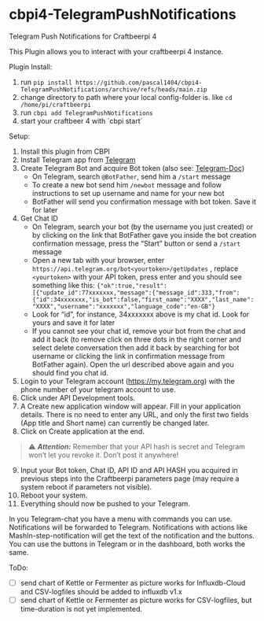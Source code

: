 # cbpi4-TelegramPushNotifications
Telegram Push Notifications for Craftbeerpi 4

This Plugin allows you to interact with your craftbeerpi 4 instance.

Plugin Install:
1. run `pip install https://github.com/pascal1404/cbpi4-TelegramPushNotifications/archive/refs/heads/main.zip`
2. change directory to path where your local config-folder is. like `cd /home/pi/craftbeerpi`
3. run `cbpi add TelegramPushNotifications`
4. start your craftbeer 4 with ´cbpi start´

Setup:
1. Install this plugin from CBPI
2. Install Telegram app from [Telegram](https://telegram.org/)
3. Create Telegram Bot and acquire Bot token (also see: [Telegram-Doc](https://core.telegram.org/bots#6-botfather))
    * On Telegram, search `@BotFather`, send him a `/start` message
    * To create a new bot send him `/newbot` message and follow instructions to set up username and name for your new bot
    * BotFather will send you confirmation message with bot token. Save it for later
4. Get Chat ID
    * On Telegram, search your bot (by the username you just created) or by clicking on the link that BotFather gave you inside the bot creation confirmation message, press the “Start” button or send a `/start` message
    * Open a new tab with your browser, enter `https://api.telegram.org/bot<yourtoken>/getUpdates` , replace `<yourtoken>` with your API token, press enter and you should see something like this:
    ```{"ok":true,"result":[{"update_id":77xxxxxxx,"message":{"message_id":333,"from":{"id":34xxxxxxx,"is_bot":false,"first_name":"XXXX","last_name":"XXXX","username":"xxxxxxx","language_code":"en-GB"}```
    * Look for “id”, for instance, 34xxxxxxx above is my chat id. Look for yours and save it for later
    * If you cannot see your chat id, remove your bot from the chat and add it back (to remove click on three dots in the right corner and select delete conversation then add it back by searching for bot username or clicking the link in confirmation message from BotFather again). Open the url described above again and you should find you chat id.
5. Login to your Telegram account (https://my.telegram.org) with the phone number of your telegram account to use.
6. Click under API Development tools.
7. A Create new application window will appear. Fill in your application details. There is no need to enter any URL, and only the first two fields (App title and Short name) can currently be changed later.
8. Click on Create application at the end. 
> :warning: **_Attention:_** Remember that your API hash is secret and Telegram won’t let you revoke it. Don’t post it anywhere!

9. Input your Bot token, Chat ID, API ID and API HASH you acquired in previous steps into the Craftbeerpi parameters page (may require a system reboot if parameters not visible).
10. Reboot your system.
11. Everything should now be pushed to your Telegram.

In you Telegram-chat you have a menu with commands you can use. 
Notifications will be forwarded to Telegram.
Notifications with actions like MashIn-step-notification will get the text of the notification and the buttons. You can use the buttons in Telegram or in the dashboard, both works the same.

ToDo:
- [ ] send chart of Kettle or Fermenter as picture works for Influxdb-Cloud and CSV-logfiles should be added to influxdb v1.x
- [ ] send chart of Kettle or Fermenter as picture works for CSV-logfiles, but time-duration is not yet implemented.